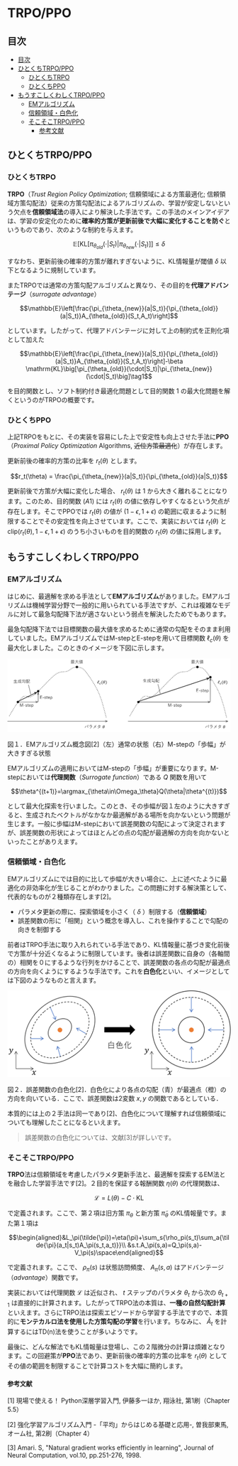 # TRPO/PPO

## 目次

- [目次](#目次)
- [ひとくちTRPO/PPO](#ひとくちtrpoppo)
  - [ひとくちTRPO](#ひとくちtrpo)
  - [ひとくちPPO](#ひとくちppo)
- [もうすこしくわしくTRPO/PPO](#もうすこしくわしくtrpoppo)
  - [EMアルゴリズム](#emアルゴリズム)
  - [信頼領域・白色化](#信頼領域白色化)
  - [そこそこTRPO/PPO](#そこそこtrpoppo)
    - [参考文献](#参考文献)

## ひとくちTRPO/PPO

### ひとくちTRPO

**TRPO**（*Trust Region Policy Optimization*; 信頼領域による方策最適化; 信頼領域方策勾配法）従来の方策勾配法によるアルゴリズムの、学習が安定しないという欠点を**信頼領域法**の導入により解決した手法です。この手法のメインアイデアは、学習の安定化のために**確率的方策が更新前後で大幅に変化することを防ぐ**というものであり、次のような制約を与えます。

$$\mathbb{E}\Big[\mathrm{KL}\big[\pi_{\theta_{old}}(\cdot|S_t)|\pi_{\theta_{new}}(\cdot|S_t)\big]\Big]\leq\delta$$

すなわち、更新前後の確率的方策が離れすぎないように、KL情報量が閾値 $\delta$ 以下となるように規制しています。

またTRPOでは通常の方策勾配アルゴリズムと異なり、その目的を**代理アドバンテージ**（*surrogate advantage*）

$$\mathbb{E}\left[\frac{\pi_{\theta_{new}}(a|S_t)}{\pi_{\theta_{old}}(a|S_t)}A_{\theta_{old}}(S_t,A_t)\right]$$

としています。したがって、代理アドバンテージに対して上の制約式を正則化項として加えた

$$\mathbb{E}\left[\frac{\pi_{\theta_{new}}(a|S_t)}{\pi_{\theta_{old}}(a|S_t)}A_{\theta_{old}}(S_t,A_t)\right]-\beta \mathrm{KL}\big[\pi_{\theta_{old}}(\cdot|S_t)|\pi_{\theta_{new}}(\cdot|S_t)\big]\tag1$$

を目的関数とし、ソフト制約付き最適化問題として目的関数 $1$ の最大化問題を解くというのがTRPOの概要です。

### ひとくちPPO

上記TRPOをもとに、その実装を容易にした上で安定性も向上させた手法に**PPO**（*Proximal Policy Optimization* Algorithms, ~~近位方策最適化~~）が存在します。

更新前後の確率的方策の比率を $r_t(\theta)$ とします。

$$r_t(\theta) = \frac{\pi_{\theta_{new}}(a|S_t)}{\pi_{\theta_{old}}(a|S_t)}$$

更新前後で方策が大幅に変化した場合、 $r_t(\theta)$ は $1$ から大きく離れることになります。このため、目的関数 $(A1)$ には $r_t(\theta)$ の値に依存しやすくなるという欠点が存在します。そこでPPOでは $r_t(\theta)$ の値が $(1-\epsilon, 1+\epsilon)$ の範囲に収まるように制限することでその安定性を向上させています。ここで、実装においては $r_t(\theta)$ と $\mathrm{clip}(r_t(\theta),1-\epsilon,1+\epsilon)$ のうち小さいものを目的関数の $r_t(\theta)$ の値に採用します。

## もうすこしくわしくTRPO/PPO

### EMアルゴリズム

はじめに、最適解を求める手法として**EMアルゴリズム**がありました。EMアルゴリズムは機械学習分野で一般的に用いられている手法ですが、これは複雑なモデルに対して最急勾配降下法が適さないという弱点を解決したためでもあります。

最急勾配降下法では目標関数の最大値を求めるために通常の勾配をそのまま利用していました。EMアルゴリズムではM-stepとE-stepを用いて目標関数 $\ell_c(\theta)$ を最大化しました。このときのイメージを下図に示します。

![](imgs/EMアルゴリズム概念図と失敗例.png)

図１．EMアルゴリズム概念図[2]（左）通常の状態（右）M-stepの「歩幅」が大きすぎる状態

EMアルゴリズムの適用においてはM-stepの「歩幅」が重要になります。M-stepにおいては**代理関数**（*Surrogate function*）である $Q$ 関数を用いて

$$\theta^{(t+1)}=\argmax_{\theta\in\Omega_\theta}Q(\theta|\theta^{(t)})$$

として最大化探索を行いました。このとき、その歩幅が図１左のように大きすぎると、生成されたベクトルがなかなか最適解がある場所を向かないという問題が生じます。一般に歩幅はM-stepにおいて誤差関数の勾配によって決定されますが、誤差関数の形状によってはほとんどの点の勾配が最適解の方向を向かないといったことがありえます。

### 信頼領域・白色化

EMアルゴリズムにでは目的に比して歩幅が大きい場合に、上に述べたように最適化の非効率化が生じることがわかりました。この問題に対する解決策として、代表的なものが２種類存在します[2]。

- パラメタ更新の際に、探索領域を小さく（ $\delta$ ）制限する（**信頼領域**）
- 誤差関数の形に「相関」という概念を導入し、これを操作することで勾配の向きを制御する

前者はTRPO手法に取り入れられている手法であり、KL情報量に基づき変化前後で方策が十分近くなるように制限しています。後者は誤差関数に自身の（各軸間の）相関を０にするような行列をかけることで、誤差関数の各点の勾配が最適点の方向を向くようにするような手法です。これを**白色化**といい、イメージとしては下図のようなものと言えます。

![](imgs/誤差関数の白色化.png)

図２．誤差関数の白色化[2]．白色化により各点の勾配（青）が最適点（橙）の方向を向いている．ここで、誤差関数は2変数 $x,y$ の関数であるとしている．

本質的には上の２手法は同一であり[2]、白色化について理解すれば信頼領域についても理解したことになるといえます。

> 誤差関数の白色化については、文献[3]が詳しいです。

### そこそこTRPO/PPO

**TRPO**法は信頼領域を考慮したパラメタ更新手法と、最適解を探索するEM法とを融合した学習手法です[2]。２目的を保証する報酬関数 $\eta(\theta)$ の代理関数は、

$$\mathcal{L}=L(\theta)-C\cdot\mathrm{KL}\tag{2}$$

で定義されます。ここで、第２項は旧方策 $\pi_\theta$ と新方策 $\tilde{\pi}_\theta$ のKL情報量です。また第１項は

$$\begin{aligned}&L_\pi(\tilde{\pi})=\eta(\pi)+\sum_s{\rho_pi(s_t)\sum_a{\tilde{\pi}(a_t|s_t)A_\pi(s_t,a_t)}}\\
&s.t.A_\pi(s,a)=Q_\pi(s,a)-V_\pi(s)\space\end{aligned}$$

で定義されます。ここで、 $\rho_\pi(s)$ は状態訪問頻度、 $A_\pi(s,a)$ はアドバンテージ（*advantage*）関数です。

実装においては代理関数 $\mathcal{L}$ は近似され、 $t$ ステップのパラメタ $\theta_t$ から次の $\theta_{t+1}$ は直接的に計算されます。したがってTRPO法の本質は、**一種の自然勾配計算**といえます。さらにTRPO法は探索エピソードから学習する手法ですので、本質的に**モンテカルロ法を使用した方策勾配の学習**を行います。ちなみに、 $\tilde{A}_t$ を計算するにはTD(n)法を使うことが多いようです。

最後に、どんな解法でもKL情報量は登場し、この２階微分の計算は煩雑となります。この回避策が**PPO**法であり、更新前後の確率的方策の比率を $r_t(\theta)$ としてその値の範囲を制限することで計算コストを大幅に簡約します。

#### 参考文献

[1] 現場で使える！ Python深層学習入門, 伊藤多一ほか, 翔泳社, 第1刷（Chapter 5.5）

[2] 強化学習アルゴリズム入門 -「平均」からはじめる基礎と応用-, 曽我部東馬, オーム社, 第2刷（Chapter 4） 

[3] Amari. S, "Natural gradient works efficiently in learning", Journal of Neural Computation, vol.10, pp.251-276, 1998.